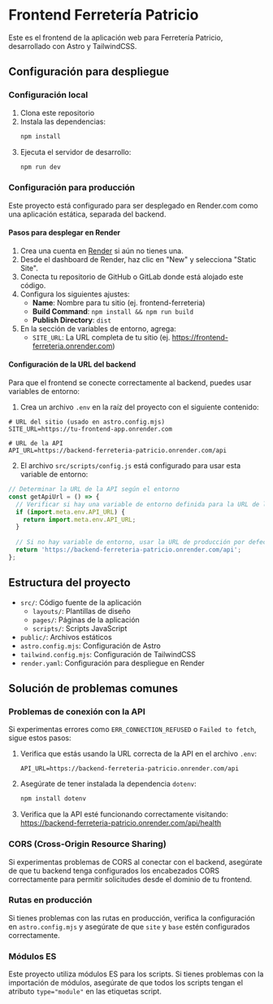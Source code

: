 # Frontend Ferretería Patricio

Este es el frontend de la aplicación web para Ferretería Patricio, desarrollado con Astro y TailwindCSS.

## Configuración para despliegue

### Configuración local

1. Clona este repositorio
2. Instala las dependencias:
   ```bash
   npm install
   ```
3. Ejecuta el servidor de desarrollo:
   ```bash
   npm run dev
   ```

### Configuración para producción

Este proyecto está configurado para ser desplegado en Render.com como una aplicación estática, separada del backend.

#### Pasos para desplegar en Render

1. Crea una cuenta en [Render](https://render.com) si aún no tienes una.
2. Desde el dashboard de Render, haz clic en "New" y selecciona "Static Site".
3. Conecta tu repositorio de GitHub o GitLab donde está alojado este código.
4. Configura los siguientes ajustes:
   - **Name**: Nombre para tu sitio (ej. frontend-ferreteria)
   - **Build Command**: `npm install && npm run build`
   - **Publish Directory**: `dist`
5. En la sección de variables de entorno, agrega:
   - `SITE_URL`: La URL completa de tu sitio (ej. https://frontend-ferreteria.onrender.com)

#### Configuración de la URL del backend

Para que el frontend se conecte correctamente al backend, puedes usar variables de entorno:

1. Crea un archivo `.env` en la raíz del proyecto con el siguiente contenido:

```
# URL del sitio (usado en astro.config.mjs)
SITE_URL=https://tu-frontend-app.onrender.com

# URL de la API
API_URL=https://backend-ferreteria-patricio.onrender.com/api
```

2. El archivo `src/scripts/config.js` está configurado para usar esta variable de entorno:

```javascript
// Determinar la URL de la API según el entorno
const getApiUrl = () => {
  // Verificar si hay una variable de entorno definida para la URL de la API
  if (import.meta.env.API_URL) {
    return import.meta.env.API_URL;
  }
  
  // Si no hay variable de entorno, usar la URL de producción por defecto
  return 'https://backend-ferreteria-patricio.onrender.com/api';
};
```

## Estructura del proyecto

- `src/`: Código fuente de la aplicación
  - `layouts/`: Plantillas de diseño
  - `pages/`: Páginas de la aplicación
  - `scripts/`: Scripts JavaScript
- `public/`: Archivos estáticos
- `astro.config.mjs`: Configuración de Astro
- `tailwind.config.mjs`: Configuración de TailwindCSS
- `render.yaml`: Configuración para despliegue en Render

## Solución de problemas comunes

### Problemas de conexión con la API

Si experimentas errores como `ERR_CONNECTION_REFUSED` o `Failed to fetch`, sigue estos pasos:

1. Verifica que estás usando la URL correcta de la API en el archivo `.env`:
   ```
   API_URL=https://backend-ferreteria-patricio.onrender.com/api
   ```

2. Asegúrate de tener instalada la dependencia `dotenv`:
   ```bash
   npm install dotenv
   ```

3. Verifica que la API esté funcionando correctamente visitando:
   https://backend-ferreteria-patricio.onrender.com/api/health

### CORS (Cross-Origin Resource Sharing)

Si experimentas problemas de CORS al conectar con el backend, asegúrate de que tu backend tenga configurados los encabezados CORS correctamente para permitir solicitudes desde el dominio de tu frontend.

### Rutas en producción

Si tienes problemas con las rutas en producción, verifica la configuración en `astro.config.mjs` y asegúrate de que `site` y `base` estén configurados correctamente.

### Módulos ES

Este proyecto utiliza módulos ES para los scripts. Si tienes problemas con la importación de módulos, asegúrate de que todos los scripts tengan el atributo `type="module"` en las etiquetas script.